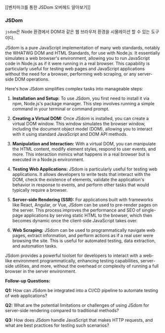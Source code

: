 [[벤치마크를 통한 JSDom 오버헤드 알아보기]]
### JSDom
`jsdom`은 Node 환경에서 DOM과 같은 웹 브라우저 환경을 시물레이션 할 수 있는 도구이다.


JSdom is a pure JavaScript implementation of many web standards, notably the WHATWG DOM and HTML Standards, for use with Node.js. It essentially simulates a web browser's environment, allowing you to run JavaScript code in Node.js as if it were running in a real browser. This capability is particularly useful for testing web pages and JavaScript applications without the need for a browser, performing web scraping, or any server-side DOM operations.

Here's how JSdom simplifies complex tasks into manageable steps:

1. **Installation and Setup:** To use JSdom, you first need to install it via npm, Node.js's package manager. This step involves running a simple command in your terminal or command prompt.

2. **Creating a Virtual DOM:** Once JSdom is installed, you can create a virtual DOM window. This window simulates the browser window, including the document object model (DOM), allowing you to interact with it using standard JavaScript and DOM API methods.

3. **Manipulation and Interaction:** With a virtual DOM, you can manipulate the HTML content, modify element styles, respond to user events, and more. This interaction mimics what happens in a real browser but is executed in a Node.js environment.

4. **Testing Web Applications:** JSdom is particularly useful for testing web applications. It allows developers to write tests that interact with the DOM, check the existence of elements, validate the application's behavior in response to events, and perform other tasks that would typically require a browser.

5. **Server-side Rendering (SSR):** For applications built with frameworks like React, Angular, or Vue, JSdom can be used to pre-render pages on the server. This process improves the performance and SEO of single-page applications by serving static HTML to the browser, which then becomes dynamic once the client-side JavaScript takes over.

6. **Web Scraping:** JSdom can be used to programmatically navigate web pages, extract information, and perform actions as if a real user were browsing the site. This is useful for automated testing, data extraction, and automation tasks.

JSdom provides a powerful toolset for developers to interact with a web-like environment programmatically, enhancing testing capabilities, server-side utilities, and more, without the overhead or complexity of running a full browser in the server environment.

**Follow-up Questions:**

**Q1:** How can JSdom be integrated into a CI/CD pipeline to automate testing of web applications?

**Q2:** What are the potential limitations or challenges of using JSdom for server-side rendering compared to traditional methods?

**Q3:** How does JSdom handle JavaScript that makes HTTP requests, and what are best practices for testing such scenarios?